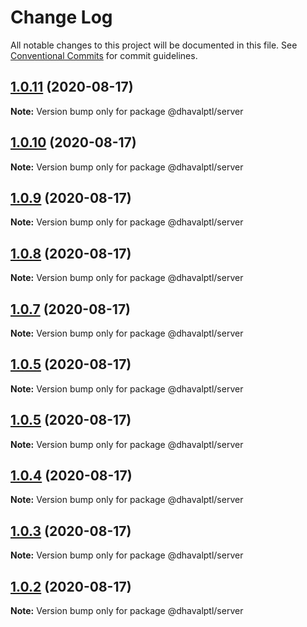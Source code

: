 # Change Log

All notable changes to this project will be documented in this file.
See [Conventional Commits](https://conventionalcommits.org) for commit guidelines.

## [1.0.11](https://github.com/dhavalptl/monorepo-app/compare/@dhavalptl/server@1.0.10...@dhavalptl/server@1.0.11) (2020-08-17)

**Note:** Version bump only for package @dhavalptl/server





## [1.0.10](https://github.com/dhavalptl/monorepo-app/compare/@dhavalptl/server@1.0.9...@dhavalptl/server@1.0.10) (2020-08-17)

**Note:** Version bump only for package @dhavalptl/server





## [1.0.9](https://github.com/dhavalptl/monorepo-app/compare/@dhavalptl/server@1.0.8...@dhavalptl/server@1.0.9) (2020-08-17)

**Note:** Version bump only for package @dhavalptl/server





## [1.0.8](https://github.com/dhavalptl/monorepo-app/compare/@dhavalptl/server@1.0.7...@dhavalptl/server@1.0.8) (2020-08-17)

**Note:** Version bump only for package @dhavalptl/server





## [1.0.7](https://github.com/dhavalptl/monorepo-app/compare/@dhavalptl/server@1.0.5...@dhavalptl/server@1.0.7) (2020-08-17)

**Note:** Version bump only for package @dhavalptl/server





## [1.0.5](https://github.com/dhavalptl/monorepo-app/compare/@dhavalptl/server@1.0.5...@dhavalptl/server@1.0.5) (2020-08-17)

**Note:** Version bump only for package @dhavalptl/server





## [1.0.5](https://github.com/dhavalptl/monorepo-app/compare/@dhavalptl/server@1.0.4...@dhavalptl/server@1.0.5) (2020-08-17)

**Note:** Version bump only for package @dhavalptl/server





## [1.0.4](https://github.com/dhavalptl/monorepo-app/compare/@dhavalptl/server@1.0.3...@dhavalptl/server@1.0.4) (2020-08-17)

**Note:** Version bump only for package @dhavalptl/server





## [1.0.3](https://github.com/dhavalptl/monorepo-app/compare/@dhavalptl/server@1.0.2...@dhavalptl/server@1.0.3) (2020-08-17)

**Note:** Version bump only for package @dhavalptl/server





## [1.0.2](https://github.com/dhavalptl/monorepo-app/compare/@dhavalptl/server@1.0.1...@dhavalptl/server@1.0.2) (2020-08-17)

**Note:** Version bump only for package @dhavalptl/server
